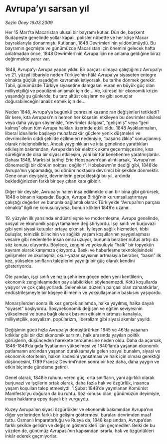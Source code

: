 # Avrupa’yı sarsan yıl

*Sezin Öney 16.03.2009*

<div class="taraf_structure_2col_1zq">
<div class="margen_n">



 <p>Her 15 Mart’ta Macaristan ulusal bir bayramı kutlar. Dün de, başkent Budapeşte genelinde yollar kapalı, polisler nöbette ve her köşe Macar bayraklarıyla donanmıştı. Kutlanan, 1848 Devrimleri’nin yıldönümüydü. Bu bayramın geçmişte ve günümüzde Macaristan için önemini gelecek hafta anlatmadan önce, 1848 Devrimleri’nin Avrupa için ne anlama geldiğine biraz değinmekte yarar var. <br/><br/>1848, Avrupa’yı Avrupa yapan yıldır. Bir parçası olmaya çalıştığımız Avrupa’yı ve 21. yüzyıl itibariyle neden Türkiye’nin hâlâ Avrupa’ya siyaseten entegre olmakta güçlük yaşadığını kavramak istiyorsak, bu tarihe dönmek gerekir. Tabii, günümüzde Türkiye siyasetine damgasını vuran en büyük güç olan milliyetçiliği ve popülizmi anlamak için de... Ve, küresel bir ekonomik krizin yaşandığı şu günlerde, bu tarz altüst oluşların ne gibi sonuçlar doğurabileceğini analiz etmek için de... <br/><br/>Neden 1848, Avrupa’ya bugünkü çehresini kazandıran değişimleri tetikledi? Bir kere, kıta Avrupası’nın hemen her köşesini etkileyen bu devrimler silsilesi veya daha yaygın söylenişle, “devrimler dalgası”, “gelişmiş” veya “geri kalmış” olsun tüm Avrupa halkları üzerinde etkili oldu. 1848 Ayaklanmaları, liberal ideallerle başlayıp muhafazakâr güçlere yenik düşmeleri ve devrimcilerin ciddi şekilde ezilmeleri nedeniyle, “başarısızlıkla” sonuçlanmış olarak nitelenebilirler. Ancak yaygınlıkları ve kıta genelinde yarattıkları etkileşim bakımından, Avrupa’dan bir elektrik akımı geçermişçesine, kısa süreliğine de olsa bir siyasi etkileşim, yani bir tür kenetlenme yaratmışlardır. Dahası 1848, Marksist tarihçi Eric Hobsbawm’dan alıntılarsak, “Avrupa’nın dönemediği bir dönüm noktası değildir”. Hobsbawm’ın dediği gibi, 1848’de Avrupa’nın yapamadığı, bu dönüm noktasını devrimci bir şekilde dönmektir. Gene onun deyişiyle, devrimlerin gerçekleştiği bu yıl, ardında beklediğinizden farklı bir şey çıkan kapı gibidir. <br/><br/>Diğer bir deyişle, Avrupa’yı halen inşa edilmekte olan bir bina gibi görürsek, 1848 o binanın kapısıdır. Bugün, Avrupa Birliği’nin kurumsallaştırmaya çalıştığı değerler ve bununla bağlantılı olarak Türkiye’de “Avrupa’nın parçası olmakla” ilgili ne konuşuluyorsa, bunun kökleri 1848’e uzanır. <br/><br/>19. yüzyılın ilk yarısında endüstrileşme ve modernleşme, Avrupa genelinde, sosyal ve ekonomik yapıyı tamamen değiştiriyordu. İşçi sınıfı ve burjuvazi gibi yeni siyasi kutuplar ortaya çıkmıştı. İyileşen sağlık hizmetleri, tıbbi buluşlar, temizlik bilincinin ve sağlıklı yaşam koşullarının yaygınlaşması vesaire gibi nedenlerle insan ömrü uzuyor, bununla beraber nüfus artışı da söz konusu oluyordu. Böylece, zengini ve yoksuluyla “halk” bir topyekûn kavram olarak karşımıza çıkıyordu. Baskı ve haberleşme teknolojisindeki gelişmeler ve okullaşma, okur-yazar sayısının artmasıyla beraber, “basın” ilk kez, yükselen sınıfların taleplerini yaydığı bir güç olarak kendini gösteriyordu. <br/><br/>Öte yandan, işçi sınıfı ve hızla şehirlere göçen eden yeni kentlilerin, ekonomik zenginleşmeden pay alabildikleri söylenemezdi. Kötü koşullarda yaşıyor ve çok çalışıyorlardı. Geleneksel düzenin parçası olan zanaatkârlar, endüstrileşmeyle bir köşeye itilmenin ve yoksullaşmanın baskısını yaşıyordu. <br/><br/>Monarşilerden sonra ilk kez gerçek anlamda, halka yayılmış, halka dayalı “siyaset” başlıyordu. Sosyoekonomik değişim ve eğitim seviyesinin yükselmesi ve buna bağlı olarak basının etkisinin artması kanalıyla, milliyetçilik, sosyalizm, popülarizm, liberalizm gibi siyasi akımlar yayıldı. <br/><br/>Değişimin gücü hızla Avrupa’yı dönüştürürken 1845 ve 46’da yaşanan kıtlıklar gibi bir dizi ekonomik sarsıntı, halk arasında yayılan politik görüşlerin, düşünceden harekete tercümesine neden oldu. Daha da açarsak, 1846-1849’da gıda fiyatlarının yükselmesi ve 1840’larda yaşanan ekonomik patlamanın ardından yaşanan duraksamayla gelen sosyal bunalım, siyasi ve ekonomik otoritenin, halkın iradesini yansıtması ve halk için olması gerektiği düşüncesini, 1789 Fransız Devrimi’nden sonra bir kez daha, daha yaygın ve etkin biçimde gündeme getirdi. <br/><br/>Genel olarak, 1848’e ruhunu veren güç, orta sınıfların, yani ağırlıklı olarak burjuvazi ve işçilerin ortak olarak, daha fazla hak ve özgürlük, insanca yaşam koşulları talep etmesiydi. 1 Şubat 1848’de yayınlanan Komünist Manifesto’yu doğuran da bu ruhtu. Söz konusu olan, günümüzün deyimiyle, insan haklarına epey dayalı bir vurguydu. <br/><br/>Kuzey Avrupa’nın siyasi özgürlükler ve ekonomik bakımından Avrupa’nın diğer yerlerinden farklı bir gelişim göstermesi, buraları devrimden muaf tuttu. Osmanlı İmparatorluğu ve Rusya da, 1848 kapısından, Avrupa’dan farklı şekilde gelişim ve değişim gösterdikleri için geçmediler. Belki de bu yüzden de, günümüz Avrupası’nın kapısından ısrarla, hak ve özgürlükleri inkâr ederek geçmiyorlar.</p>
<br/>
<br/>
<br/>



<br/>


<div id="taraf_not">
</div>

</div>


</div>
